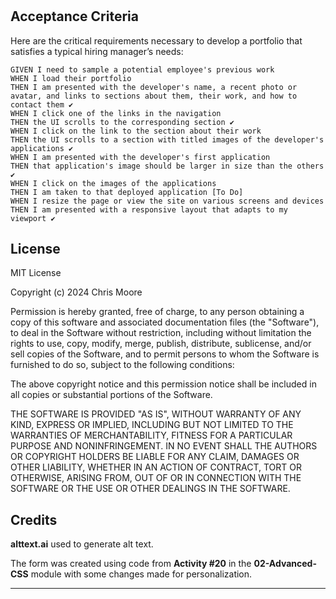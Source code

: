 # <My Portfolio>


## Acceptance Criteria

Here are the critical requirements necessary to develop a portfolio that satisfies a typical hiring manager’s needs:

```
GIVEN I need to sample a potential employee's previous work
WHEN I load their portfolio
THEN I am presented with the developer's name, a recent photo or avatar, and links to sections about them, their work, and how to contact them ✔️
WHEN I click one of the links in the navigation
THEN the UI scrolls to the corresponding section ✔️
WHEN I click on the link to the section about their work
THEN the UI scrolls to a section with titled images of the developer's applications ✔️
WHEN I am presented with the developer's first application
THEN that application's image should be larger in size than the others ✔️
WHEN I click on the images of the applications
THEN I am taken to that deployed application [To Do]
WHEN I resize the page or view the site on various screens and devices
THEN I am presented with a responsive layout that adapts to my viewport ✔️
```



## License

MIT License

Copyright (c) 2024 Chris Moore

Permission is hereby granted, free of charge, to any person obtaining a copy
of this software and associated documentation files (the "Software"), to deal
in the Software without restriction, including without limitation the rights
to use, copy, modify, merge, publish, distribute, sublicense, and/or sell
copies of the Software, and to permit persons to whom the Software is
furnished to do so, subject to the following conditions:

The above copyright notice and this permission notice shall be included in all
copies or substantial portions of the Software.

THE SOFTWARE IS PROVIDED "AS IS", WITHOUT WARRANTY OF ANY KIND, EXPRESS OR
IMPLIED, INCLUDING BUT NOT LIMITED TO THE WARRANTIES OF MERCHANTABILITY,
FITNESS FOR A PARTICULAR PURPOSE AND NONINFRINGEMENT. IN NO EVENT SHALL THE
AUTHORS OR COPYRIGHT HOLDERS BE LIABLE FOR ANY CLAIM, DAMAGES OR OTHER
LIABILITY, WHETHER IN AN ACTION OF CONTRACT, TORT OR OTHERWISE, ARISING FROM,
OUT OF OR IN CONNECTION WITH THE SOFTWARE OR THE USE OR OTHER DEALINGS IN THE
SOFTWARE.


## Credits

**alttext.ai** used to generate alt text.

The form was created using code from **Activity #20** in the **02-Advanced-CSS** module with some changes made for personalization.

---

